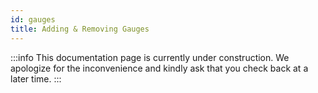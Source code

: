 ```yaml
---
id: gauges
title: Adding & Removing Gauges
---
```


:::info
This documentation page is currently under construction. We apologize for the inconvenience and kindly ask that you check back at a later time.
:::


<!-- ### [#52][Hermes Gauges Governance] Name
Severity
Short description
Any relevant links or resources -->
